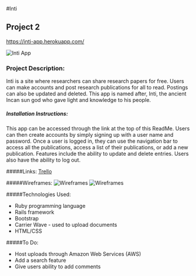 #Inti
## Project 2
<https://inti-app.herokuapp.com/>

![Inti App](http://i.imgur.com/BqRYswe.png "App Screenshot")

### Project Description:
Inti is a site where researchers can share research papers for free. Users can make accounts and post research publications for all to read. Postings can also be updated and deleted. This app is named after, Inti, the ancient Incan sun god who gave light and knowledge to his people.

##### Installation Instructions:
This app can be accessed through the link at the top of this ReadMe. Users can then create accounts by simply signing up with a user name and password. Once a user is logged in, they can use the navigation bar to access all the publications, access a list of their publications, or add a new publication. Features include the ability to update and delete entries. Users also have the ability to log out.

#####Links:
[Trello](https://trello.com/b/Al48IUky)

#####Wireframes:
![Wireframes](http://i.imgur.com/pozo1Ci.png "Welcome Page")
![Wireframes](http://i.imgur.com/25LnLuJ.png "Add Publication View")

#####Technologies Used:
* Ruby programming language 
* Rails framework
* Bootstrap 
* Carrier Wave - used to upload documents 
* HTML/CSS 

#####To Do:
* Host uploads through Amazon Web Services (AWS)
* Add a search feature
* Give users ability to add comments




